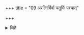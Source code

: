 +++
title = "09 अरत्निर्भिर्वा चतुर्भिः पश्चात्"

+++

<details><summary>थिते</summary>

9. Or (the altar) should be six cubits in length from the east to the west, four cubits broad towards the west, and three cubits broad towards the east.
</details>
